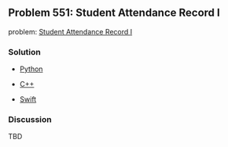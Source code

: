## Problem 551: Student Attendance Record I

problem: [Student Attendance Record I](https://leetcode.com/problems/student-attendance-record-i/)

### Solution

- [Python](../python/problem551.py)

- [C++](../cpp/problem551.cpp)

- [Swift](../swift/problem551.swift)

### Discussion

TBD

